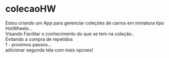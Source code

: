 # colecaoHW

Estou criando um App para gerenciar coleções de carros em miniatura tipo HotWheels...<br>
Visando Facilitar o conhecimento do que se tem na coleção..<br>
Evitando a compra de repetidos<br>
1 - proximos passos...<br>
adicionar segunda tela com mais opcoes!<br>
